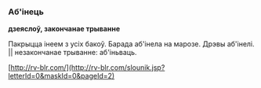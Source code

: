 ### Аб'інець
**дзеяслоў, закончанае трыванне**

Пакрыцца інеем з усіх бакоў. Барада аб'інела на марозе. Дрэвы аб'інелі. || незакончанае трыванне: аб'іньваць.

<a rel="author">[http://rv-blr.com/](http://rv-blr.com/slounik.jsp?letterId=0&maskId=0&pageId=2)</a>
